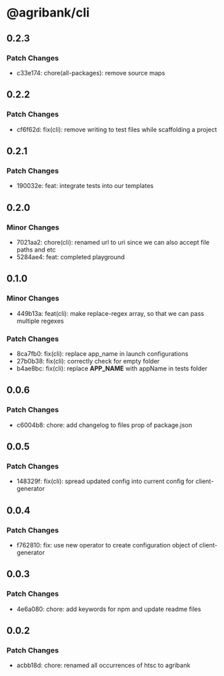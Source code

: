 # @agribank/cli

## 0.2.3

### Patch Changes

- c33e174: chore(all-packages): remove source maps

## 0.2.2

### Patch Changes

- cf6f62d: fix(cli): remove writing to test files while scaffolding a project

## 0.2.1

### Patch Changes

- 190032e: feat: integrate tests into our templates

## 0.2.0

### Minor Changes

- 7021aa2: chore(cli): renamed url to uri since we can also accept file paths and etc
- 5284ae4: feat: completed playground

## 0.1.0

### Minor Changes

- 449b13a: feat(cli): make replace-regex array, so that we can pass multiple regexes

### Patch Changes

- 8ca7fb0: fix(cli): replace app_name in launch configurations
- 27b0b38: fix(cli): correctly check for empty folder
- b4ae8bc: fix(cli): replace **APP_NAME** with appName in tests folder

## 0.0.6

### Patch Changes

- c6004b8: chore: add changelog to files prop of package.json

## 0.0.5

### Patch Changes

- 148329f: fix(cli): spread updated config into current config for client-generator

## 0.0.4

### Patch Changes

- f762810: fix: use new operator to create configuration object of client-generator

## 0.0.3

### Patch Changes

- 4e6a080: chore: add keywords for npm and update readme files

## 0.0.2

### Patch Changes

- acbb18d: chore: renamed all occurrences of htsc to agribank
